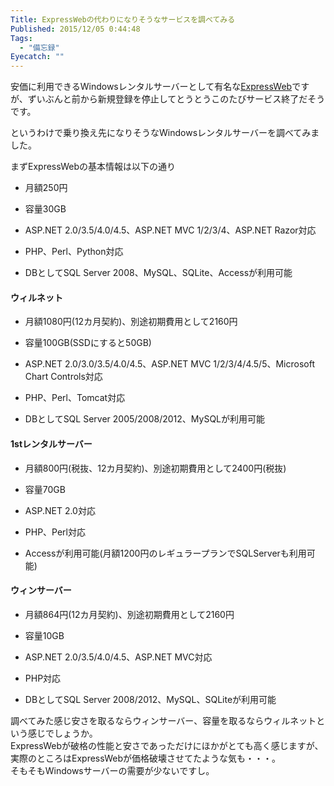 ```yaml
---
Title: ExpressWebの代わりになりそうなサービスを調べてみる
Published: 2015/12/05 0:44:48
Tags:
  - "備忘録"
Eyecatch: ""
---
```

安価に利用できるWindowsレンタルサーバーとして有名な[ExpressWeb](http://www.datajapan.ne.jp/expressweb/)ですが、ずいぶんと前から新規登録を停止してとうとうこのたびサービス終了だそうです。  

というわけで乗り換え先になりそうなWindowsレンタルサーバーを調べてみました。  

まずExpressWebの基本情報は以下の通り  

* 月額250円

* 容量30GB

* ASP.NET 2.0/3.5/4.0/4.5、ASP.NET MVC 1/2/3/4、ASP.NET Razor対応

* PHP、Perl、Python対応

* DBとしてSQL Server 2008、MySQL、SQLite、Accessが利用可能

#### ウィルネット

<?# EmbedLink "http://www.willnet.ad.jp/" /?>

* 月額1080円(12カ月契約)、別途初期費用として2160円

* 容量100GB(SSDにすると50GB)

* ASP.NET 2.0/3.0/3.5/4.0/4.5、ASP.NET MVC 1/2/3/4/4.5/5、Microsoft Chart Controls対応

* PHP、Perl、Tomcat対応

* DBとしてSQL Server 2005/2008/2012、MySQLが利用可能

#### 1stレンタルサーバー

<?# EmbedLink "http://windows.1strentalserver.com/" /?>

* 月額800円(税抜、12カ月契約)、別途初期費用として2400円(税抜)

* 容量70GB

* ASP.NET 2.0対応

* PHP、Perl対応

* Accessが利用可能(月額1200円のレギュラープランでSQLServerも利用可能)

#### ウィンサーバー

<?# EmbedLink "http://www.winserver.ne.jp/index.html" /?>

* 月額864円(12カ月契約)、別途初期費用として2160円

* 容量10GB

* ASP.NET 2.0/3.5/4.0/4.5、ASP.NET MVC対応

* PHP対応

* DBとしてSQL Server 2008/2012、MySQL、SQLiteが利用可能




調べてみた感じ安さを取るならウィンサーバー、容量を取るならウィルネットという感じでしょうか。  
ExpressWebが破格の性能と安さであっただけにほかがとても高く感じますが、実際のところはExpressWebが価格破壊させてたような気も・・・。  
そもそもWindowsサーバーの需要が少ないですし。  